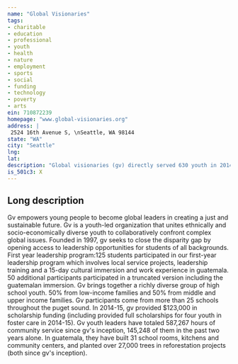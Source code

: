 ```yaml
---
name: "Global Visionaries"
tags:
- charitable
- education
- professional
- youth
- health
- nature
- employment
- sports
- social
- funding
- technology
- poverty
- arts
ein: 710872239
homepage: "www.global-visionaries.org"
address: |
 2524 16th Avenue S, \nSeattle, WA 98144
state: "WA"
city: "Seattle"
lng: 
lat: 
description: "Global visionaries (gv) directly served 630 youth in 2014-15 in four distinct programs in the u. S and guatemala. 75% of those participants are from low-income families. Gv gives need based scholarships so students are able to participate regardless of their income. "
is_501c3: X
---
```


## Long description

Gv empowers young people to become global leaders in creating a just and sustainable future. Gv is a youth-led organization that unites ethnically and socio-economically diverse youth to collaboratively confront complex global issues. Founded in 1997, gv seeks to close the disparity gap by opening access to leadership opportunities for students of all backgrounds. First year leadership program:125 students participated in our first-year leadership program which involves local service projects, leadership training and a 15-day cultural immersion and work experience in guatemala. 50 additional participants participated in a truncated version including the guatemalan immersion. Gv brings together a richly diverse group of high school youth. 50% from low-income families and 50% from middle and upper income families. Gv participants come from more than 25 schools throughout the puget sound. In 2014-15, gv provided $123,000 in scholarship funding (including provided full scholarships for four youth in foster care in 2014-15). Gv youth leaders have totaled 587,267 hours of community service since gv's inception, 145,248 of them in the past two years alone. In guatemala, they have built 31 school rooms, kitchens and community centers, and planted over 27,000 trees in reforestation projects (both since gv's inception). 

